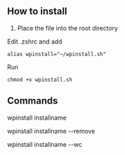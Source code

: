 ## How to install 

1. Place the file into the root directory

Edit .zshrc and add
```
alias wpinstall="~/wpinstall.sh"
```
Run
```
chmod +x wpinstall.sh
```

## Commands

wpinstall installname

wpinstall installname --remove

wpinstall installname --wc
